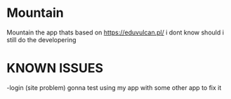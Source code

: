 # Mountain 
Mountain the app thats based on https://eduvulcan.pl/ i dont know should i still do the developering

# KNOWN ISSUES

-login (site problem) gonna test using my app with some other app to fix it
